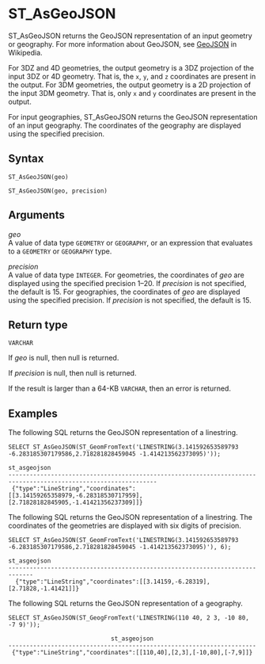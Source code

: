 # ST\_AsGeoJSON<a name="ST_AsGeoJSON-function"></a>

ST\_AsGeoJSON returns the GeoJSON representation of an input geometry or geography\. For more information about GeoJSON, see [GeoJSON](https://en.wikipedia.org/wiki/GeoJSON) in Wikipedia\.

For 3DZ and 4D geometries, the output geometry is a 3DZ projection of the input 3DZ or 4D geometry\. That is, the `x`, `y`, and `z` coordinates are present in the output\. For 3DM geometries, the output geometry is a 2D projection of the input 3DM geometry\. That is, only `x` and `y` coordinates are present in the output\.

For input geographies, ST\_AsGeoJSON returns the GeoJSON representation of an input geography\. The coordinates of the geography are displayed using the specified precision\. 

## Syntax<a name="ST_AsGeoJSON-function-syntax"></a>

```
ST_AsGeoJSON(geo)
```

```
ST_AsGeoJSON(geo, precision)
```

## Arguments<a name="ST_AsGeoJSON-function-arguments"></a>

 *geo*   
A value of data type `GEOMETRY` or `GEOGRAPHY`, or an expression that evaluates to a `GEOMETRY` or `GEOGRAPHY` type\.

 *precision*   
A value of data type `INTEGER`\. For geometries, the coordinates of *geo* are displayed using the specified precision 1–20\. If *precision* is not specified, the default is 15\. For geographies, the coordinates of *geo* are displayed using the specified precision\. If *precision* is not specified, the default is 15\.

## Return type<a name="ST_AsGeoJSON-function-return"></a>

`VARCHAR`

If *geo* is null, then null is returned\. 

If *precision* is null, then null is returned\. 

If the result is larger than a 64\-KB `VARCHAR`, then an error is returned\. 

## Examples<a name="ST_AsGeoJSON-function-examples"></a>

The following SQL returns the GeoJSON representation of a linestring\. 

```
SELECT ST_AsGeoJSON(ST_GeomFromText('LINESTRING(3.141592653589793 -6.283185307179586,2.718281828459045 -1.414213562373095)'));
```

```
st_asgeojson
----------------------------------------------------------------------------------------------------------------
 {"type":"LineString","coordinates":[[3.14159265358979,-6.28318530717959],[2.71828182845905,-1.41421356237309]]}
```

The following SQL returns the GeoJSON representation of a linestring\. The coordinates of the geometries are displayed with six digits of precision\. 

```
SELECT ST_AsGeoJSON(ST_GeomFromText('LINESTRING(3.141592653589793 -6.283185307179586,2.718281828459045 -1.414213562373095)'), 6);
```

```
st_asgeojson
-----------------------------------------------------------------------------
  {"type":"LineString","coordinates":[[3.14159,-6.28319],[2.71828,-1.41421]]}
```

The following SQL returns the GeoJSON representation of a geography\. 

```
SELECT ST_AsGeoJSON(ST_GeogFromText('LINESTRING(110 40, 2 3, -10 80, -7 9)'));
```

```
                             st_asgeojson
----------------------------------------------------------------------
 {"type":"LineString","coordinates":[[110,40],[2,3],[-10,80],[-7,9]]}
```